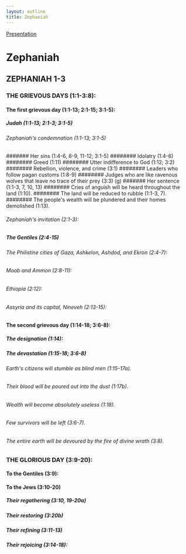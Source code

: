 ```yaml
---
layout: outline
title: Zephaniah
---
```

[Presentation](/Expository/ODP/Zephaniah/Zephaniah.odp)
# Zephaniah
## ZEPHANIAH 1-3 
### THE GRIEVOUS DAYS (1:1-3:8): 
####  The first grievous day (1:1-13; 2:1-15; 3:1-5): 
#####  Judah (1:1-13; 2:1-3; 3:1-5) 
######  Zephaniah\'s condemnation (1:1-13; 3:1-5) 
#######  Her sins (1:4-6, 8-9, 11-12; 3:1-5) 
########  Idolatry (1:4-6) 
########  Greed (1:11) 
########  Utter indifference to God (1:12; 3:2) 
########  Rebellion, violence, and crime (3:1) 
########  Leaders who follow pagan customs (1:8-9) 
########  Judges who are like ravenous wolves that leave no trace of their prey (3:3) (g) 
#######  Her sentence (1:1-3, 7, 10, 13) 
########  Cries of anguish will be heard throughout the land (1:10). 
########  The land will be reduced to rubble (1:1-3, 7). 
########  The people\'s wealth will be plundered and their homes demolished (1:13). 
######  Zephaniah\'s invitation (2:1-3): 
#####  The Gentiles (2:4-15) 
######  The Philistine cities of Gaza, Ashkelon, Ashdod, and Ekron (2:4-7): 
######  Moab and Ammon (2:8-11): 
######  Ethiopia (2:12): 
######  Assyria and its capital, Nineveh (2:13-15): 
####  The second grievous day (1:14-18; 3:6-8): 
#####  The designation (1:14): 
#####  The devastation (1:15-18; 3:6-8) 
######  Earth\'s citizens will stumble as blind men (1:15-17a). 
######  Their blood will be poured out into the dust (1:17b). 
######  Wealth will become absolutely useless (1:18). 
######  Few survivors will be left (3:6-7). 
######  The entire earth will be devoured by the fire of divine wrath (3:8). 
### THE GLORIOUS DAY (3:9-20): 
####  To the Gentiles (3:9): 
####  To the Jews (3:10-20) 
#####  Their regathering (3:10, 19-20a) 
#####  Their restoring (3:20b) 
#####  Their refining (3:11-13) 
#####  Their rejoicing (3:14-18): 
